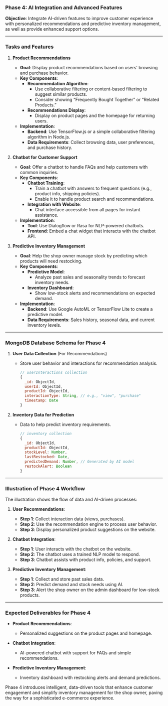 ### Phase 4: AI Integration and Advanced Features

**Objective**: Integrate AI-driven features to improve customer experience with personalized recommendations and predictive inventory management, as well as provide enhanced support options.

---

### **Tasks and Features**

1. **Product Recommendations**
   - **Goal**: Display product recommendations based on users’ browsing and purchase behavior.
   - **Key Components**:
     - **Recommendation Algorithm**:
       - Use collaborative filtering or content-based filtering to suggest similar products.
       - Consider showing “Frequently Bought Together” or “Related Products.”
     - **Recommendations Display**:
       - Display on product pages and the homepage for returning users.
   - **Implementation**:
     - **Backend**: Use TensorFlow.js or a simple collaborative filtering algorithm in Node.js.
     - **Data Requirements**: Collect browsing data, user preferences, and purchase history.

2. **Chatbot for Customer Support**
   - **Goal**: Offer a chatbot to handle FAQs and help customers with common inquiries.
   - **Key Components**:
     - **Chatbot Training**:
       - Train a chatbot with answers to frequent questions (e.g., product info, shipping policies).
       - Enable it to handle product search and recommendations.
     - **Integration with Website**:
       - Chat interface accessible from all pages for instant assistance.
   - **Implementation**:
     - **Tool**: Use Dialogflow or Rasa for NLP-powered chatbots.
     - **Frontend**: Embed a chat widget that interacts with the chatbot API.

3. **Predictive Inventory Management**
   - **Goal**: Help the shop owner manage stock by predicting which products will need restocking.
   - **Key Components**:
     - **Predictive Model**:
       - Analyze past sales and seasonality trends to forecast inventory needs.
     - **Inventory Dashboard**:
       - Show low-stock alerts and recommendations on expected demand.
   - **Implementation**:
     - **Backend**: Use Google AutoML or TensorFlow Lite to create a predictive model.
     - **Data Requirements**: Sales history, seasonal data, and current inventory levels.

---

### **MongoDB Database Schema for Phase 4**

1. **User Data Collection** (For Recommendations)
   - Store user behavior and interactions for recommendation analysis.

     ```javascript
     // userInteractions collection
     {
       _id: ObjectId,
       userId: ObjectId,
       productId: ObjectId,
       interactionType: String, // e.g., "view", "purchase"
       timestamp: Date
     }
     ```

2. **Inventory Data for Prediction**
   - Data to help predict inventory requirements.

     ```javascript
     // inventory collection
     {
       _id: ObjectId,
       productId: ObjectId,
       stockLevel: Number,
       lastRestocked: Date,
       predictedDemand: Number, // Generated by AI model
       restockAlert: Boolean
     }
     ```

---

### **Illustration of Phase 4 Workflow**

The illustration shows the flow of data and AI-driven processes:

1. **User Recommendations**:
   - **Step 1**: Collect interaction data (views, purchases).
   - **Step 2**: Use the recommendation engine to process user behavior.
   - **Step 3**: Display personalized product suggestions on the website.

2. **Chatbot Integration**:
   - **Step 1**: User interacts with the chatbot on the website.
   - **Step 2**: The chatbot uses a trained NLP model to respond.
   - **Step 3**: Chatbot assists with product info, policies, and support.

3. **Predictive Inventory Management**:
   - **Step 1**: Collect and store past sales data.
   - **Step 2**: Predict demand and stock needs using AI.
   - **Step 3**: Alert the shop owner on the admin dashboard for low-stock products.

---

### **Expected Deliverables for Phase 4**

- **Product Recommendations**:
  - Personalized suggestions on the product pages and homepage.

- **Chatbot Integration**:
  - AI-powered chatbot with support for FAQs and simple recommendations.

- **Predictive Inventory Management**:
  - Inventory dashboard with restocking alerts and demand predictions.

Phase 4 introduces intelligent, data-driven tools that enhance customer engagement and simplify inventory management for the shop owner, paving the way for a sophisticated e-commerce experience.